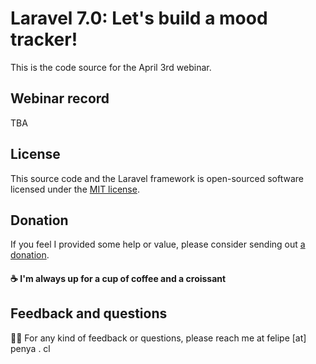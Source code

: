 # Laravel 7.0: Let's build a mood tracker!

This is the code source for the April 3rd webinar.

## Webinar record

TBA

## License

This source code and the Laravel framework is open-sourced software licensed under the [MIT license](https://opensource.org/licenses/MIT).

## Donation

If you feel I provided some help or value, please consider sending out [a donation](https://donorbox.org/felipe-pena-general-donations).
#### ☕️ I'm always up for a cup of coffee and a croissant

## Feedback and questions

✌🏻 For any kind of feedback or questions, please reach me at felipe [at] penya . cl
